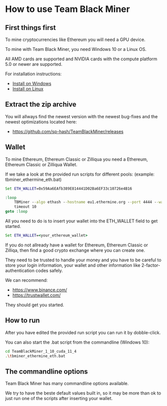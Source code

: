 # How to use Team Black Miner

## First things first
To mine cryptocurrencies like Ethereum you will need a GPU device.

To mine with Team Black Miner, you need Windows 10 or a Linux OS.

All AMD cards are supported and NVIDIA cards with the compute platform 5.0 or newer are supported.

For installation instructions:
* [Install on Windows](https://github.com/sp-hash/TeamBlackMiner/blob/main/INSTALL_WINDOWS.md)
* [Install on Linux](https://github.com/sp-hash/TeamBlackMiner/blob/main/INSTALL_LINUX.md)

## Extract the zip archive
You will allways find the newest version with the newest bug-fixes and the newest optimizations located here:
+ https://github.com/sp-hash/TeamBlackMiner/releases

## Wallet
To mine Ethereum, Ethereum Classic or Zilliqua you need a Ethereum, Ethereum Classic or Zilliqua Wallet.

If we take a look at the provided run scripts for different pools: (example: tbminer_ethermine_eth.bat)

```bat
Set ETH_WALLET=0x59Aa6EAfb389E814441D02Ba6EF33c10726e4B16

:loop
	TBMiner --algo ethash --hostname eu1.ethermine.org --port 4444 --wallet %ETH_WALLET% --worker_name %computername%
	timeout 10
goto :loop
```
All you need to do is to insert your wallet into the ETH_WALLET field to get started.
```bat
Set ETH_WALLET=<your_ethereum_wallet>
```
If you do not allready have a wallet for Ethereum, Ethereum Classic or Zilliqa, then 
find a good crypto exchange where you can create one.

They need to be trusted to handle your money and you have to be careful to store your login information, your
wallet and other information like 2-factor-authentication codes safely.

We can recommend:
* https://www.binance.com/
* https://trustwallet.com/

They should get you started.

## How to run
After you have edited the provided run script you can run it by dobble-click.

You can also start the .bat script from the commandline (Windows 10):
```bash
cd TeamBlackMiner_1_10_cuda_11_4
.\tbminer_ethermine_eth.bat
```

## The commandline options
Team Black Miner has many commandline options available.

We try to have the beste default values built in, so it may be more than ok to just run one of the scripts after
inserting your wallet.
